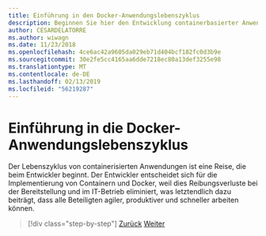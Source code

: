 ```yaml
---
title: Einführung in den Docker-Anwendungslebenszyklus
description: Beginnen Sie hier den Entwicklung containerbasierter Anwendungen Weg.
author: CESARDELATORRE
ms.author: wiwagn
ms.date: 11/23/2018
ms.openlocfilehash: 4ce6ac42a9605da029eb71d404bcf182fc0d3b9e
ms.sourcegitcommit: 30e2fe5cc4165aa6dde7218ec80a13def3255e98
ms.translationtype: MT
ms.contentlocale: de-DE
ms.lasthandoff: 02/13/2019
ms.locfileid: "56219287"
---
```

# <a name="introduction-tothe-docker-application-life-cycle"></a>Einführung in die Docker-Anwendungslebenszyklus
 
Der Lebenszyklus von containerisierten Anwendungen ist eine Reise, die beim Entwickler beginnt. Der Entwickler entscheidet sich für die Implementierung von Containern und Docker, weil dies Reibungsverluste bei der Bereitstellung und im IT-Betrieb eliminiert, was letztendlich dazu beiträgt, dass alle Beteiligten agiler, produktiver und schneller arbeiten können.

>[!div class="step-by-step"]
>[Zurück](../docker-containers-images-and-registries.md)
>[Weiter](containers-foundation-for-devops-collaboration.md)